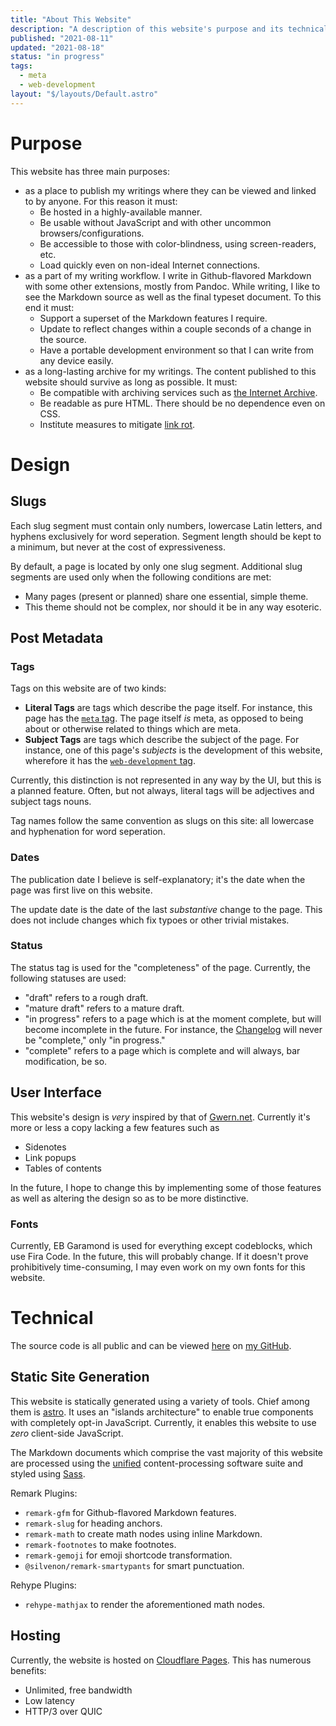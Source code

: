 ```yaml
---
title: "About This Website"
description: "A description of this website's purpose and its technical details."
published: "2021-08-11"
updated: "2021-08-18"
status: "in progress"
tags:
  - meta
  - web-development
layout: "$/layouts/Default.astro"
---
```


# Purpose

This website has three main purposes:

- as a place to publish my writings where they can be viewed and linked to by anyone. For this reason it must:
  - Be hosted in a highly-available manner.
  - Be usable without JavaScript and with other uncommon browsers/configurations.
  - Be accessible to those with color-blindness, using screen-readers, etc.
  - Load quickly even on non-ideal Internet connections.
- as a part of my writing workflow. I write in Github-flavored Markdown with some other extensions, mostly from Pandoc. While writing, I like to see the Markdown source as well as the final typeset document. To this end it must:
  - Support a superset of the Markdown features I require.
  - Update to reflect changes within a couple seconds of a change in the source.
  - Have a portable development environment so that I can write from any device easily.
- as a long-lasting archive for my writings. The content published to this website should survive as long as possible. It must:
  - Be compatible with archiving services such as [the Internet Archive](https://archive.org).
  - Be readable as pure HTML. There should be no dependence even on CSS.
  - Institute measures to mitigate [link rot](https://en.wikipedia.org/wiki/Link_rot).

# Design

## Slugs

Each slug segment must contain only numbers, lowercase Latin letters, and hyphens exclusively for word seperation. Segment length should be kept to a minimum, but never at the cost of expressiveness.

By default, a page is located by only one slug segment. Additional slug segments are used only when the following conditions are met:

- Many pages (present or planned) share one essential, simple theme. 
- This theme should not be complex, nor should it be in any way esoteric.

## Post Metadata

### Tags

Tags on this website are of two kinds:

- **Literal Tags** are tags which describe the page itself. For instance, this page has the [`meta` tag](/tags/meta). The page itself *is* meta, as opposed to being about or otherwise related to things which are meta.
- **Subject Tags** are tags which describe the subject of the page. For instance, one of this page's *subjects* is the development of this website, wherefore it has the [`web-development` tag](/tags/web-development).

Currently, this distinction is not represented in any way by the UI, but this is a planned feature. Often, but not always, literal tags will be adjectives and subject tags nouns.

Tag names follow the same convention as slugs on this site: all lowercase and hyphenation for word seperation.

### Dates

The publication date I believe is self-explanatory; it's the date when the page was first live on this website.

The update date is the date of the last *substantive* change to the page. This does not include changes which fix typoes or other trivial mistakes.

### Status

The status tag is used for the "completeness" of the page. Currently, the following statuses are used:

- "draft" refers to a rough draft.
- "mature draft" refers to a mature draft.
- "in progress" refers to a page which is at the moment complete, but will become incomplete in the future. For instance, the [Changelog](/changelog) will never be "complete," only "in progress."
- "complete" refers to a page which is complete and will always, bar modification, be so.

## User Interface

This website's design is *very* inspired by that of [Gwern.net](https://gwern.net). Currently it's more or less a copy lacking a few features such as

- Sidenotes
- Link popups
- Tables of contents

In the future, I hope to change this by implementing some of those features as well as altering the design so as to be more distinctive.

### Fonts

Currently, EB Garamond is used for everything except codeblocks, which use Fira Code. In the future, this will probably change. If it doesn't prove prohibitively time-consuming, I may even work on my own fonts for this website.

# Technical

The source code is all public and can be viewed [here](https://github.com/max-niederman/website) on [my GitHub](https://github.com/max-niederman).

## Static Site Generation

This website is statically generated using a variety of tools. Chief among them is [astro](https://astro.build). It uses an "islands architecture" to enable true components with completely opt-in JavaScript. Currently, it enables this website to use *zero* client-side JavaScript.

The Markdown documents which comprise the vast majority of this website are processed using the [unified](https://unifiedjs.com) content-processing software suite and styled using [Sass](https://sass-lang.com).

Remark Plugins:
- `remark-gfm` for Github-flavored Markdown features.
- `remark-slug` for heading anchors.
- `remark-math` to create math nodes using inline Markdown.
- `remark-footnotes` to make footnotes.
- `remark-gemoji` for emoji shortcode transformation.
- `@silvenon/remark-smartypants` for smart punctuation.

Rehype Plugins:
- `rehype-mathjax` to render the aforementioned math nodes.

## Hosting

Currently, the website is hosted on [Cloudflare Pages](https://pages.cloudflare.com). This has numerous benefits:

- Unlimited, free bandwidth
- Low latency
- HTTP/3 over QUIC
